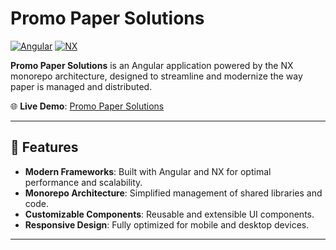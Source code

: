 # Promo Paper Solutions

[![Angular](https://angular.dev/overview)](https://angular.io/) [![NX](https://img.shields.io/badge/NX-Monorepo-blue)](https://nx.dev/)

**Promo Paper Solutions** is an Angular application powered by the NX monorepo architecture, designed to streamline and modernize the way paper is managed and distributed.

🌐 **Live Demo**: [Promo Paper Solutions](https://nmircheski.github.io/pps)

---

## 🚀 Features

- **Modern Frameworks**: Built with Angular and NX for optimal performance and scalability.
- **Monorepo Architecture**: Simplified management of shared libraries and code.
- **Customizable Components**: Reusable and extensible UI components.
- **Responsive Design**: Fully optimized for mobile and desktop devices.

---

